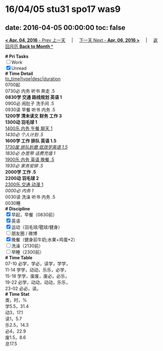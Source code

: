 # 16/04/05 stu31 spo17 was9

date: 2016-04-05 00:00:00
toc: false
---
[**< Apr. 04, 2016** - Prev 上一天](/lifelogs/2016/04/d04.md) &nbsp; &nbsp; | &nbsp; &nbsp; [下一天 Next - **Apr. 06, 2016 >**](/lifelogs/2016/04/d06.md) &nbsp; &nbsp; |  &nbsp; &nbsp; [返回月历 **Back to Month ^**](/lifelogs/2016/04/index.md)
<br/><div><b># Pri Tasks</b></div><div><input type="checkbox"/>Work</div><div><input checked="true" type="checkbox"/>Unread</div><div><b># Time Detail</b></div><div><u>to_time|type|desc|duration</u></div><div>0700起</div><div>0730必 内务 听书 奔走 .5</div><div><b>0830学 交通 路线规划 英语 1</b></div><div>0900必 闹肚子 洗手间 .5</div><div>0930读 早餐 听书 内务 .5</div><div><b>1200学 清未读文 财务 工作 3</b></div><div><b>1300动 羽毛球 1</b></div><div><u>1400乐 内务 午餐 聊天 1</u></div><div><i>1430必 个人计划 .5</i></div><div><b>1600学 工作 排队 英语 1.5</b></div><div><u><i>1730废 排队折磨 低效学英语 1.5</i></u></div><div><i>1830必 办宽带 话费充值 1</i></div><div><u>1900乐 内务 英语 晚餐 .5</u></div><div><i>1930必 家务安排 .5</i></div><div><b>2000学 工作 .5</b></div><div><b>2200动 羽毛球 2</b></div><div><u>2300乐 交通 动漫 1</u></div><div><i>0000必 内务 1</i></div><div>0030读 洗澡 听书 内务 .5</div><div>0030睡</div><div><b># Discipline</b></div><div><input checked="true" type="checkbox"/>早起，早餐（0830前）</div><div><input checked="true" type="checkbox"/>英语</div><div><input checked="true" type="checkbox"/>运动（羽毛球/毽球/健身）</div><div><input type="checkbox"/>朋友圈 / 微博</div><div><input checked="true" type="checkbox"/>晚餐（健身前牛奶;水果+鸡蛋*2）</div><div><input type="checkbox"/>洗澡（2130前）</div><div><input type="checkbox"/>早睡（2300前）</div><div><b># Time Table</b></div><div>07-10 必学，学必，读学，学学，</div><div>11-14 学学，动动，乐乐，必学，</div><div>15-18 学学，废废，废必，必乐，</div><div>19-22 必学，动动，动动，乐乐，</div><div>23-02 必必，读。</div><div><b># Time Stat</b></div><div>类，时，%</div><div>学5.5，31.4</div><div>动3，17.1</div><div>读1，5.7</div><div>乐2.5，14.3</div><div>必4，22.9</div><div>废1.5，8.6</div><div>总17.5</div>

